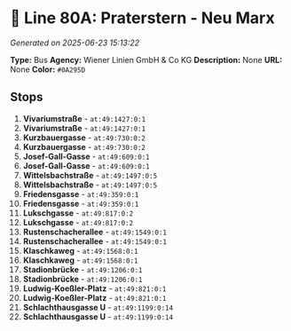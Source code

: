 # 🚌 Line 80A: Praterstern - Neu Marx

*Generated on 2025-06-23 15:13:22*

**Type:** Bus
**Agency:** Wiener Linien GmbH & Co KG
**Description:** None
**URL:** None
**Color:** `#0A295D`

## Stops

1. **Vivariumstraße** - `at:49:1427:0:1`
2. **Vivariumstraße** - `at:49:1427:0:1`
3. **Kurzbauergasse** - `at:49:730:0:2`
4. **Kurzbauergasse** - `at:49:730:0:2`
5. **Josef-Gall-Gasse** - `at:49:609:0:1`
6. **Josef-Gall-Gasse** - `at:49:609:0:1`
7. **Wittelsbachstraße** - `at:49:1497:0:5`
8. **Wittelsbachstraße** - `at:49:1497:0:5`
9. **Friedensgasse** - `at:49:359:0:1`
10. **Friedensgasse** - `at:49:359:0:1`
11. **Lukschgasse** - `at:49:817:0:2`
12. **Lukschgasse** - `at:49:817:0:2`
13. **Rustenschacherallee** - `at:49:1549:0:1`
14. **Rustenschacherallee** - `at:49:1549:0:1`
15. **Klaschkaweg** - `at:49:1568:0:1`
16. **Klaschkaweg** - `at:49:1568:0:1`
17. **Stadionbrücke** - `at:49:1206:0:1`
18. **Stadionbrücke** - `at:49:1206:0:1`
19. **Ludwig-Koeßler-Platz** - `at:49:821:0:1`
20. **Ludwig-Koeßler-Platz** - `at:49:821:0:1`
21. **Schlachthausgasse U** - `at:49:1199:0:14`
22. **Schlachthausgasse U** - `at:49:1199:0:14`